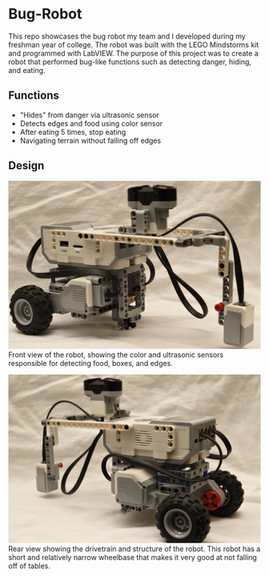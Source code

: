 # Bug-Robot
This repo showcases the bug robot my team and I developed during my freshman year of college. The robot was built with the LEGO Mindstorms kit and programmed with LabVIEW. The purpose of this project was to create a robot that performed bug-like functions such as detecting danger, hiding, and eating.

## Functions
 * "Hides" from danger via ultrasonic sensor
 * Detects edges and food using color sensor
 * After eating 5 times, stop eating
 * Navigating terrain without falling off edges

## Design
![image](images/bug1.JPG)
Front view of the robot, showing the color and ultrasonic sensors responsible for detecting food, boxes, and edges.  


![image](images/bug2.JPG)
Rear view showing the drivetrain and structure of the robot. This robot has a short and relatively narrow wheelbase that makes it very good at not falling off of tables.
